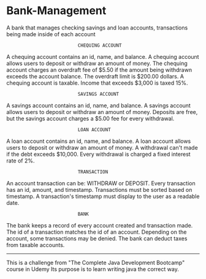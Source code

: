 # Bank-Management
A bank that manages checking savings and loan accounts, transactions being made inside of each account


                              CHEQUING ACCOUNT

A chequing account contains an id, name, and balance.
A chequing account allows users to deposit or withdraw an amount of money.
The chequing account charges an overdraft fee of $5.50 if the amount being withdrawn exceeds the account balance.
The overdraft limit is $200.00 dollars.
A chequing account is taxable. Income that exceeds $3,000 is taxed 15%.


                              SAVINGS ACCOUNT

A savings account contains an id, name, and balance.
A savings account allows users to deposit or withdraw an amount of money.
Deposits are free, but the savings account charges a $5.00 fee for every withdrawal.

                              LOAN ACCOUNT

A loan account contains an id, name, and balance.
A loan account allows users to deposit or withdraw an amount of money.
A withdrawal can't made if the debt exceeds $10,000.
Every withdrawal is charged a fixed interest rate of 2%.

                              TRANSACTION

An account transaction can be: WITHDRAW or DEPOSIT.
Every transaction has an id, amount, and timestamp.
Transactions must be sorted based on timestamp. 
A transaction's timestamp must display to the user as a readable date.

                              BANK

The bank keeps a record of every account created and transaction made.
The id of a transaction matches the id of an account. 
Depending on the account, some transactions may be denied.
The bank can deduct taxes from taxable accounts.

---------------------------------------------------------------------------------

This is a challenge from "The Complete Java Development Bootcamp" course in Udemy
Its purpose is to learn writing java the correct way.


